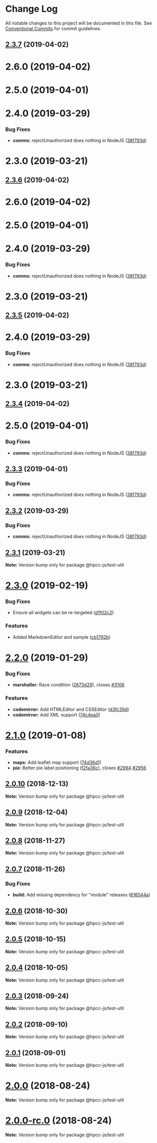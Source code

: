 # Change Log

All notable changes to this project will be documented in this file.
See [Conventional Commits](https://conventionalcommits.org) for commit guidelines.

## [2.3.7](https://github.com/GordonSmith/Visualization/compare/@hpcc-js/test-util@2.3.0...@hpcc-js/test-util@2.3.7) (2019-04-02)



# 2.6.0 (2019-04-02)



# 2.5.0 (2019-04-01)



# 2.4.0 (2019-03-29)


### Bug Fixes

* **comms:** rejectUnauthorized does nothing in NodeJS ([38f793d](https://github.com/GordonSmith/Visualization/commit/38f793d))



# 2.3.0 (2019-03-21)






## [2.3.6](https://github.com/GordonSmith/Visualization/compare/@hpcc-js/test-util@2.3.0...@hpcc-js/test-util@2.3.6) (2019-04-02)



# 2.6.0 (2019-04-02)



# 2.5.0 (2019-04-01)



# 2.4.0 (2019-03-29)


### Bug Fixes

* **comms:** rejectUnauthorized does nothing in NodeJS ([38f793d](https://github.com/GordonSmith/Visualization/commit/38f793d))



# 2.3.0 (2019-03-21)






## [2.3.5](https://github.com/GordonSmith/Visualization/compare/@hpcc-js/test-util@2.3.0...@hpcc-js/test-util@2.3.5) (2019-04-02)



# 2.4.0 (2019-03-29)


### Bug Fixes

* **comms:** rejectUnauthorized does nothing in NodeJS ([38f793d](https://github.com/GordonSmith/Visualization/commit/38f793d))



# 2.3.0 (2019-03-21)






## [2.3.4](https://github.com/GordonSmith/Visualization/compare/@hpcc-js/test-util@2.3.0...@hpcc-js/test-util@2.3.4) (2019-04-02)



# 2.5.0 (2019-04-01)


### Bug Fixes

* **comms:** rejectUnauthorized does nothing in NodeJS ([38f793d](https://github.com/GordonSmith/Visualization/commit/38f793d))






## [2.3.3](https://github.com/GordonSmith/Visualization/compare/@hpcc-js/test-util@2.3.0...@hpcc-js/test-util@2.3.3) (2019-04-01)


### Bug Fixes

* **comms:** rejectUnauthorized does nothing in NodeJS ([38f793d](https://github.com/GordonSmith/Visualization/commit/38f793d))






## [2.3.2](https://github.com/GordonSmith/Visualization/compare/@hpcc-js/test-util@2.3.0...@hpcc-js/test-util@2.3.2) (2019-03-29)


### Bug Fixes

* **comms:** rejectUnauthorized does nothing in NodeJS ([38f793d](https://github.com/GordonSmith/Visualization/commit/38f793d))






## [2.3.1](https://github.com/GordonSmith/Visualization/compare/@hpcc-js/test-util@2.3.0...@hpcc-js/test-util@2.3.1) (2019-03-21)

**Note:** Version bump only for package @hpcc-js/test-util






# [2.3.0](https://github.com/GordonSmith/Visualization/compare/@hpcc-js/test-util@2.2.0...@hpcc-js/test-util@2.3.0) (2019-02-19)


### Bug Fixes

* Ensure all widgets can be re-targeted ([d1f02c2](https://github.com/GordonSmith/Visualization/commit/d1f02c2))


### Features

* Added MarkdownEditor and sample ([cb1792b](https://github.com/GordonSmith/Visualization/commit/cb1792b))






# [2.2.0](https://github.com/GordonSmith/Visualization/compare/@hpcc-js/test-util@2.1.0...@hpcc-js/test-util@2.2.0) (2019-01-29)


### Bug Fixes

* **marshaller:** Race condition ([2673d29](https://github.com/GordonSmith/Visualization/commit/2673d29)), closes [#3106](https://github.com/GordonSmith/Visualization/issues/3106)


### Features

* **codemirror:** Add HTMLEditor and CSSEditor ([d3fc39d](https://github.com/GordonSmith/Visualization/commit/d3fc39d))
* **codemirror:** Add XML support ([74c4ea0](https://github.com/GordonSmith/Visualization/commit/74c4ea0))






# [2.1.0](https://github.com/GordonSmith/Visualization/compare/@hpcc-js/test-util@2.0.10...@hpcc-js/test-util@2.1.0) (2019-01-08)


### Features

* **maps:** Add leaflet map support ([74d36d1](https://github.com/GordonSmith/Visualization/commit/74d36d1))
* **pie:** Better pie label positioning ([f2fa36c](https://github.com/GordonSmith/Visualization/commit/f2fa36c)), closes [#2994](https://github.com/GordonSmith/Visualization/issues/2994) [#2956](https://github.com/GordonSmith/Visualization/issues/2956)






## [2.0.10](https://github.com/GordonSmith/Visualization/compare/@hpcc-js/test-util@2.0.9...@hpcc-js/test-util@2.0.10) (2018-12-13)

**Note:** Version bump only for package @hpcc-js/test-util






## [2.0.9](https://github.com/GordonSmith/Visualization/compare/@hpcc-js/test-util@2.0.8...@hpcc-js/test-util@2.0.9) (2018-12-04)

**Note:** Version bump only for package @hpcc-js/test-util






## [2.0.8](https://github.com/GordonSmith/Visualization/compare/@hpcc-js/test-util@2.0.7...@hpcc-js/test-util@2.0.8) (2018-11-27)

**Note:** Version bump only for package @hpcc-js/test-util






<a name="2.0.7"></a>
## [2.0.7](https://github.com/GordonSmith/Visualization/compare/@hpcc-js/test-util@2.0.6...@hpcc-js/test-util@2.0.7) (2018-11-26)


### Bug Fixes

* **build:** Add missing dependency for "module" releases ([616544a](https://github.com/GordonSmith/Visualization/commit/616544a))





<a name="2.0.6"></a>
## [2.0.6](https://github.com/GordonSmith/Visualization/compare/@hpcc-js/test-util@2.0.5...@hpcc-js/test-util@2.0.6) (2018-10-30)

**Note:** Version bump only for package @hpcc-js/test-util





<a name="2.0.5"></a>
## [2.0.5](https://github.com/GordonSmith/Visualization/compare/@hpcc-js/test-util@2.0.4...@hpcc-js/test-util@2.0.5) (2018-10-15)

**Note:** Version bump only for package @hpcc-js/test-util





<a name="2.0.4"></a>
## [2.0.4](https://github.com/GordonSmith/Visualization/compare/@hpcc-js/test-util@2.0.3...@hpcc-js/test-util@2.0.4) (2018-10-05)

**Note:** Version bump only for package @hpcc-js/test-util





<a name="2.0.3"></a>
## [2.0.3](https://github.com/GordonSmith/Visualization/compare/@hpcc-js/test-util@2.0.2...@hpcc-js/test-util@2.0.3) (2018-09-24)

**Note:** Version bump only for package @hpcc-js/test-util





<a name="2.0.2"></a>
## [2.0.2](https://github.com/GordonSmith/Visualization/compare/@hpcc-js/test-util@2.0.1...@hpcc-js/test-util@2.0.2) (2018-09-10)

**Note:** Version bump only for package @hpcc-js/test-util





<a name="2.0.1"></a>
## [2.0.1](https://github.com/GordonSmith/Visualization/compare/@hpcc-js/test-util@2.0.0...@hpcc-js/test-util@2.0.1) (2018-09-01)

**Note:** Version bump only for package @hpcc-js/test-util





<a name="2.0.0"></a>
# [2.0.0](https://github.com/GordonSmith/Visualization/compare/@hpcc-js/test-util@0.0.55...@hpcc-js/test-util@2.0.0) (2018-08-24)

**Note:** Version bump only for package @hpcc-js/test-util





<a name="2.0.0-rc.0"></a>
# [2.0.0-rc.0](https://github.com/GordonSmith/Visualization/compare/@hpcc-js/test-util@0.0.55...@hpcc-js/test-util@2.0.0-rc.0) (2018-08-24)

**Note:** Version bump only for package @hpcc-js/test-util
